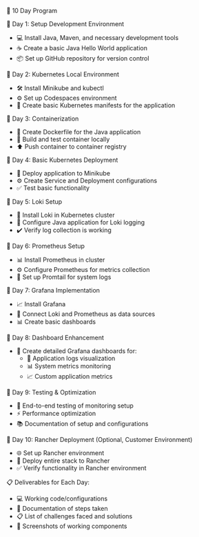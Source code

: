 🚀 10 Day Program

📅 Day 1: Setup Development Environment
- 💻 Install Java, Maven, and necessary development tools
- ☕ Create a basic Java Hello World application 
- 📦 Set up GitHub repository for version control

📅 Day 2: Kubernetes Local Environment
- 🛠️ Install Minikube and kubectl
- ⚙️ Set up Codespaces environment
- 📄 Create basic Kubernetes manifests for the application

📅 Day 3: Containerization
- 🐳 Create Dockerfile for the Java application
- 🔨 Build and test container locally
- ⬆️ Push container to container registry

📅 Day 4: Basic Kubernetes Deployment
- 🚀 Deploy application to Minikube
- ⚙️ Create Service and Deployment configurations
- ✅ Test basic functionality

📅 Day 5: Loki Setup
- 📝 Install Loki in Kubernetes cluster
- 🔧 Configure Java application for Loki logging
- ✔️ Verify log collection is working

📅 Day 6: Prometheus Setup
- 📊 Install Prometheus in cluster
- ⚙️ Configure Prometheus for metrics collection
- 📝 Set up Promtail for system logs

📅 Day 7: Grafana Implementation
- 📈 Install Grafana
- 🔌 Connect Loki and Prometheus as data sources
- 📊 Create basic dashboards

📅 Day 8: Dashboard Enhancement
- 🎨 Create detailed Grafana dashboards for:
  - 📝 Application logs visualization
  - 📊 System metrics monitoring
  - 📈 Custom application metrics

📅 Day 9: Testing & Optimization
- 🧪 End-to-end testing of monitoring setup
- ⚡ Performance optimization
- 📚 Documentation of setup and configurations

📅 Day 10: Rancher Deployment (Optional, Customer Environment)
- 🌐 Set up Rancher environment
- 🚀 Deploy entire stack to Rancher
- ✅ Verify functionality in Rancher environment

📋 Deliverables for Each Day:
- 💻 Working code/configurations
- 📝 Documentation of steps taken
- 📋 List of challenges faced and solutions
- 📸 Screenshots of working components
